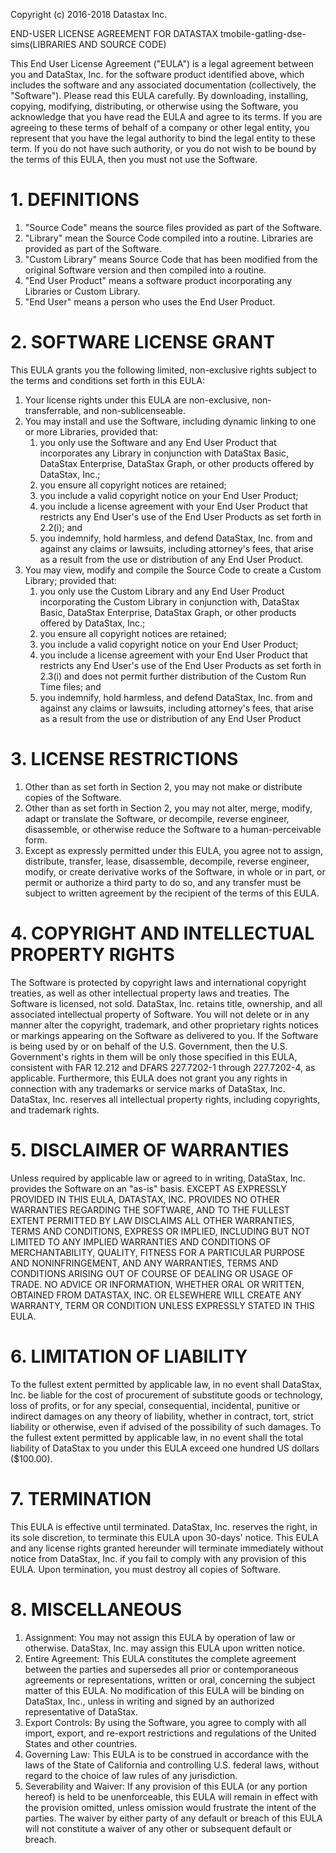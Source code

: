 Copyright (c) 2016-2018 Datastax Inc.

END-USER LICENSE AGREEMENT FOR DATASTAX tmobile-gatling-dse-sims(LIBRARIES AND
SOURCE CODE)

This End User License Agreement ("EULA") is a legal agreement between you and
DataStax, Inc. for the software product identified above, which includes the
software and any associated documentation (collectively, the "Software").
Please read this EULA carefully. By downloading, installing, copying,
modifying, distributing, or otherwise using the Software, you acknowledge that
you have read the EULA and agree to its terms. If you are agreeing to these
terms of behalf of a company or other legal entity, you represent that you have
the legal authority to bind the legal entity to these term. If you do not have
such authority, or you do not wish to be bound by the terms of this EULA, then
you must not use the Software.

# 1. DEFINITIONS

1. "Source Code" means the source files provided as part of the Software.
2. "Library" mean the Source Code compiled into a routine. Libraries are
   provided as part of the Software.
3. "Custom Library" means Source Code that has been modified from the original
   Software version and then compiled into a routine.
4. "End User Product" means a software product incorporating any Libraries or
   Custom Library.
5. "End User" means a person who uses the End User Product.

# 2. SOFTWARE LICENSE GRANT

This EULA grants you the following limited, non-exclusive rights subject to the
terms and conditions set forth in this EULA:

1. Your license rights under this EULA are non-exclusive, non-transferrable,
   and non-sublicenseable.
2. You may install and use the Software, including dynamic linking to one or
   more Libraries, provided that:
   1. you only use the Software and any End User Product that incorporates any
      Library in conjunction with DataStax Basic, DataStax Enterprise, DataStax
      Graph, or other products offered by DataStax, Inc.;
   2. you ensure all copyright notices are retained;
   3. you include a valid copyright notice on your End User Product;
   4. you include a license agreement with your End User Product that restricts
      any End User's use of the End User Products as set forth in 2.2(i); and
   5. you indemnify, hold harmless, and defend DataStax, Inc. from and against
      any claims or lawsuits, including attorney's fees, that arise as a result
      from the use or distribution of any End User Product.
3. You may view, modify and compile the Source Code to create a Custom Library;
   provided that:
   1. you only use the Custom Library and any End User Product incorporating
      the Custom Library in conjunction with, DataStax Basic, DataStax
      Enterprise, DataStax Graph, or other products offered by DataStax, Inc.;
   2. you ensure all copyright notices are retained;
   3. you include a valid copyright notice on your End User Product;
   4. you include a license agreement with your End User Product that restricts
      any End User's use of the End User Products as set forth in 2.3(i) and
      does not permit further distribution of the Custom Run Time files; and
   5. you indemnify, hold harmless, and defend DataStax, Inc. from and against
      any claims or lawsuits, including attorney's fees, that arise as a result
      from the use or distribution of any End User Product

# 3. LICENSE RESTRICTIONS

1. Other than as set forth in Section 2, you may not make or distribute copies
   of the Software.
2. Other than as set forth in Section 2, you may not alter, merge, modify,
   adapt or translate the Software, or decompile, reverse engineer,
   disassemble, or otherwise reduce the Software to a human-perceivable form.
3. Except as expressly permitted under this EULA, you agree not to assign,
   distribute, transfer, lease, disassemble, decompile, reverse engineer,
   modify, or create derivative works of the Software, in whole or in part, or
   permit or authorize a third party to do so, and any transfer must be subject
   to written agreement by the recipient of the terms of this EULA.

# 4. COPYRIGHT AND INTELLECTUAL PROPERTY RIGHTS

The Software is protected by copyright laws and international copyright
treaties, as well as other intellectual property laws and treaties. The
Software is licensed, not sold. DataStax, Inc. retains title, ownership, and
all associated intellectual property of Software. You will not delete or in any
manner alter the copyright, trademark, and other proprietary rights notices or
markings appearing on the Software as delivered to you. If the Software is
being used by or on behalf of the U.S. Government, then the U.S. Government's
rights in them will be only those specified in this EULA, consistent with FAR
12.212 and DFARS 227.7202-1 through 227.7202-4, as applicable. Furthermore,
this EULA does not grant you any rights in connection with any trademarks or
service marks of DataStax, Inc. DataStax, Inc. reserves all intellectual
property rights, including copyrights, and trademark rights.

# 5. DISCLAIMER OF WARRANTIES

Unless required by applicable law or agreed to in writing, DataStax, Inc.
provides the Software on an "as-is" basis. EXCEPT AS EXPRESSLY PROVIDED IN THIS
EULA, DATASTAX, INC. PROVIDES NO OTHER WARRANTIES REGARDING THE SOFTWARE, AND
TO THE FULLEST EXTENT PERMITTED BY LAW DISCLAIMS ALL OTHER WARRANTIES, TERMS
AND CONDITIONS, EXPRESS OR IMPLIED, INCLUDING BUT NOT LIMITED TO ANY IMPLIED
WARRANTIES AND CONDITIONS OF MERCHANTABILITY, QUALITY, FITNESS FOR A PARTICULAR
PURPOSE AND NONINFRINGEMENT, AND ANY WARRANTIES, TERMS AND CONDITIONS ARISING
OUT OF COURSE OF DEALING OR USAGE OF TRADE. NO ADVICE OR INFORMATION, WHETHER
ORAL OR WRITTEN, OBTAINED FROM DATASTAX, INC. OR ELSEWHERE WILL CREATE ANY
WARRANTY, TERM OR CONDITION UNLESS EXPRESSLY STATED IN THIS EULA.

# 6. LIMITATION OF LIABILITY

To the fullest extent permitted by applicable law, in no event shall DataStax,
Inc. be liable for the cost of procurement of substitute goods or technology,
loss of profits, or for any special, consequential, incidental, punitive or
indirect damages on any theory of liability, whether in contract, tort, strict
liability or otherwise, even if advised of the possibility of such damages. To
the fullest extent permitted by applicable law, in no event shall the total
liability of DataStax to you under this EULA exceed one hundred US dollars
($100.00).

# 7. TERMINATION

This EULA is effective until terminated. DataStax, Inc. reserves the right, in
its sole discretion, to terminate this EULA upon 30-days' notice. This EULA and
any license rights granted hereunder will terminate immediately without notice
from DataStax, Inc. if you fail to comply with any provision of this EULA. Upon
termination, you must destroy all copies of Software.

# 8. MISCELLANEOUS

1. Assignment:
   You may not assign this EULA by operation of law or otherwise. DataStax,
   Inc. may assign this EULA upon written notice.
2. Entire Agreement:
   This EULA constitutes the complete agreement between the parties and
   supersedes all prior or contemporaneous agreements or representations,
   written or oral, concerning the subject matter of this EULA. No modification
   of this EULA will be binding on DataStax, Inc., unless in writing and signed
   by an authorized representative of DataStax.
3. Export Controls:
   By using the Software, you agree to comply with all import, export, and
   re-export restrictions and regulations of the United States and other
   countries.
4. Governing Law:
   This EULA is to be construed in accordance with the laws of the State of
   California and controlling U.S. federal laws, without regard to the choice
   of law rules of any jurisdiction.
5. Severability and Waiver:
   If any provision of this EULA (or any portion hereof) is held to be
   unenforceable, this EULA  will remain in effect with the provision omitted,
   unless omission would frustrate the intent of the parties. The waiver by
   either party of any default or breach of this EULA  will not constitute a
   waiver of any other or subsequent default or breach.
